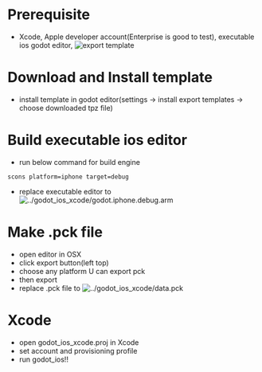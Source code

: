 Prerequisite
============
* Xcode, Apple developer account(Enterprise is good to test), executable ios godot editor, ![export template](https://downloads.tuxfamily.org/godotengine/2.1.3/Godot_v2.1.3-stable_export_templates.tpz)

Download and Install template
============
* install template in godot editor(settings -> install export templates -> choose downloaded tpz file)

Build executable ios editor
============
* run below command for build engine

```
scons platform=iphone target=debug
```
* replace executable editor to ![../godot_ios_xcode/godot.iphone.debug.arm]()

Make .pck file
============
* open editor in OSX
* click export button(left top)
* choose any platform U can export pck
* then export
* replace .pck file to ![../godot_ios_xcode/data.pck]()

Xcode
============
* open godot_ios_xcode.proj in Xcode
* set account and provisioning profile
* run godot_ios!!


